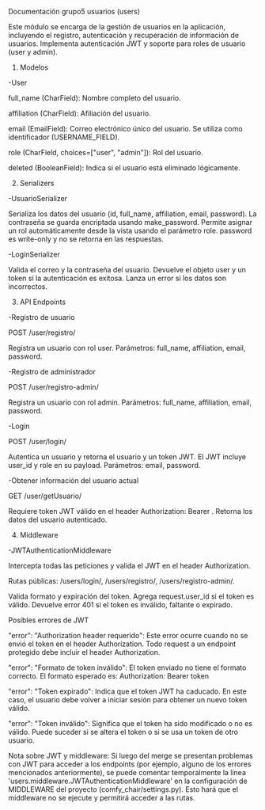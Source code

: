 Documentación grupo5 usuarios (users)

Este módulo se encarga de la gestión de usuarios en la aplicación, incluyendo el registro, autenticación y recuperación de información de usuarios. Implementa autenticación JWT y soporte para roles de usuario (user y admin).


1) Modelos

-User

full_name (CharField): Nombre completo del usuario.

affiliation (CharField): Afiliación del usuario.

email (EmailField): Correo electrónico único del usuario. Se utiliza como identificador (USERNAME_FIELD).

role (CharField, choices=["user", "admin"]): Rol del usuario.

deleted (BooleanField): Indica si el usuario está eliminado lógicamente.


2) Serializers

-UsuarioSerializer

Serializa los datos del usuario (id, full_name, affiliation, email, password).
La contraseña se guarda encriptada usando make_password.
Permite asignar un rol automáticamente desde la vista usando el parámetro role.
password es write-only y no se retorna en las respuestas.


-LoginSerializer

Valida el correo y la contraseña del usuario.
Devuelve el objeto user y un token si la autenticación es exitosa.
Lanza un error si los datos son incorrectos.


3) API Endpoints

-Registro de usuario

POST /user/registro/

Registra un usuario con rol user.
Parámetros: full_name, affiliation, email, password.


-Registro de administrador

POST /user/registro-admin/

Registra un usuario con rol admin.
Parámetros: full_name, affiliation, email, password.


-Login

POST /user/login/

Autentica un usuario y retorna el usuario y un token JWT.
El JWT incluye user_id y role en su payload.
Parámetros: email, password.


-Obtener información del usuario actual

GET /user/getUsuario/

Requiere token JWT válido en el header Authorization: Bearer <token>.
Retorna los datos del usuario autenticado.


4) Middleware

-JWTAuthenticationMiddleware

Intercepta todas las peticiones y valida el JWT en el header Authorization.

Rutas públicas: /users/login/, /users/registro/, /users/registro-admin/.

Valida formato y expiración del token.
Agrega request.user_id si el token es válido.
Devuelve error 401 si el token es inválido, faltante o expirado.


Posibles errores de JWT

"error": "Authorization header requerido": Este error ocurre cuando no se envió el token en el header Authorization. Todo request a un endpoint protegido debe incluir el header Authorization.

"error": "Formato de token inválido": El token enviado no tiene el formato correcto. El formato esperado es: Authorization: Bearer token

"error": "Token expirado": Indica que el token JWT ha caducado. En este caso, el usuario debe volver a iniciar sesión para obtener un nuevo token válido.

"error": "Token inválido": Significa que el token ha sido modificado o no es válido. Puede suceder si se altera el token o si se usa un token de otro usuario.

Nota sobre JWT y middleware:
Si luego del merge se presentan problemas con JWT para acceder a los endpoints (por ejemplo, alguno de los errores mencionados anteriormente), se puede comentar temporalmente la línea 'users.middleware.JWTAuthenticationMiddleware' en la configuración de MIDDLEWARE del proyecto (comfy_chair/settings.py). Esto hará que el middleware no se ejecute y permitirá acceder a las rutas.
